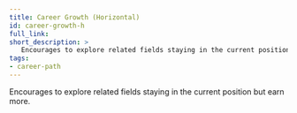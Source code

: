 ```yaml
---
title: Career Growth (Horizontal)
id: career-growth-h
full_link:
short_description: >
   Encourages to explore related fields staying in the current position but earn more.
tags:
- career-path
---
```


Encourages to explore related fields staying in the current position but earn more.
